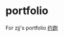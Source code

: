 # portfolio
For zjj's portfolio
[约跑](https://github.com/AnnieZJJ/portfolio/blob/master/%E7%BA%A6%E8%B7%91-1%E9%A1%B5.jpg)
